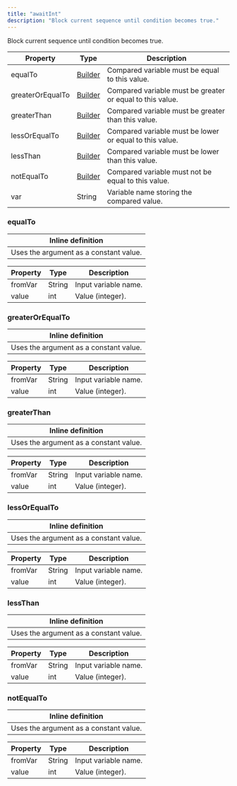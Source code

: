```yaml
---
title: "awaitInt"
description: "Block current sequence until condition becomes true."
---
```

Block current sequence until condition becomes true.

| Property | Type | Description |
| ------- | ------- | -------- |
| equalTo | [Builder](#equalto) | Compared variable must be equal to this value. |
| greaterOrEqualTo | [Builder](#greaterorequalto) | Compared variable must be greater or equal to this value. |
| greaterThan | [Builder](#greaterthan) | Compared variable must be greater than this value. |
| lessOrEqualTo | [Builder](#lessorequalto) | Compared variable must be lower or equal to this value. |
| lessThan | [Builder](#lessthan) | Compared variable must be lower than this value. |
| notEqualTo | [Builder](#notequalto) | Compared variable must not be equal to this value. |
| var | String | Variable name storing the compared value. |

### equalTo


| Inline definition |
| -------- |
| Uses the argument as a constant value. |

| Property | Type | Description |
| ------- | ------- | ------- |
| fromVar | String | Input variable name. |
| value | int | Value (integer). |

### greaterOrEqualTo


| Inline definition |
| -------- |
| Uses the argument as a constant value. |

| Property | Type | Description |
| ------- | ------- | ------- |
| fromVar | String | Input variable name. |
| value | int | Value (integer). |

### greaterThan


| Inline definition |
| -------- |
| Uses the argument as a constant value. |

| Property | Type | Description |
| ------- | ------- | ------- |
| fromVar | String | Input variable name. |
| value | int | Value (integer). |

### lessOrEqualTo


| Inline definition |
| -------- |
| Uses the argument as a constant value. |

| Property | Type | Description |
| ------- | ------- | ------- |
| fromVar | String | Input variable name. |
| value | int | Value (integer). |

### lessThan


| Inline definition |
| -------- |
| Uses the argument as a constant value. |

| Property | Type | Description |
| ------- | ------- | ------- |
| fromVar | String | Input variable name. |
| value | int | Value (integer). |

### notEqualTo


| Inline definition |
| -------- |
| Uses the argument as a constant value. |

| Property | Type | Description |
| ------- | ------- | ------- |
| fromVar | String | Input variable name. |
| value | int | Value (integer). |

